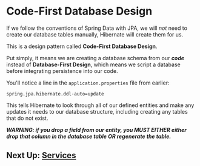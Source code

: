 
# Code-First Database Design

If we follow the conventions of Spring Data with JPA, we will *not* need to create our
database tables manually, Hibernate will create them for us.

This is a design pattern called **Code-First Database Design**. 

Put simply, it means we are creating a database schema from our ***code*** instead of **Database-First Design**, 
which means we script a database before integrating persistence into our code.

You'll notice a line in the `application.properties` file from earlier:

```
spring.jpa.hibernate.ddl-auto=update
```

This tells Hibernate to look through all of our defined entities and make any
updates it needs to our database structure, including creating any tables
that do not exist.

***WARNING: if you drop a field from our entity, you MUST EITHER either drop that column in the database table OR regenerate the table.***

## Next Up: [Services](../iv-business-layer/17-services.md)

